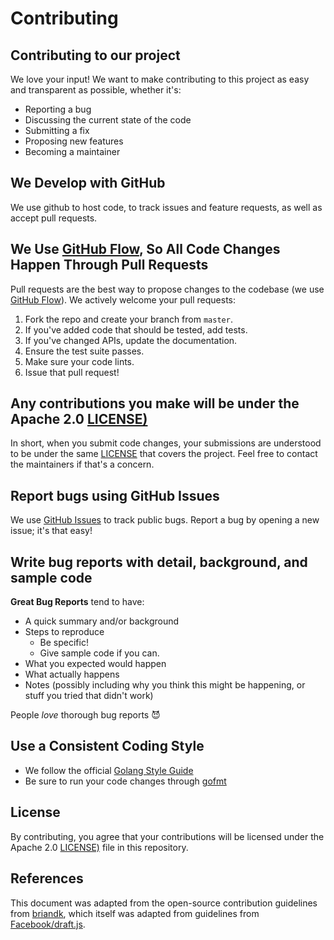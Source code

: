 Contributing
====

## Contributing to our project

We love your input! We want to make contributing to this project as easy and transparent as possible, whether it's:

- Reporting a bug
- Discussing the current state of the code
- Submitting a fix
- Proposing new features
- Becoming a maintainer

## We Develop with GitHub

We use github to host code, to track issues and feature requests, as well as accept pull requests.

## We Use [GitHub Flow](https://guides.github.com/introduction/flow/index.html), So All Code Changes Happen Through Pull Requests

Pull requests are the best way to propose changes to the codebase (we use [GitHub Flow](https://guides.github.com/introduction/flow/index.html)). We actively welcome your pull requests:

1. Fork the repo and create your branch from `master`.
2. If you've added code that should be tested, add tests.
3. If you've changed APIs, update the documentation.
4. Ensure the test suite passes.
5. Make sure your code lints.
6. Issue that pull request!

## Any contributions you make will be under the Apache 2.0 [LICENSE)](https://github.com/cisco-sso/drone-fabric8-docker-plugin/blob/master/LICENSE)

In short, when you submit code changes, your submissions are understood to be under the same [LICENSE](https://choosealicense.com/licenses/apache-2.0/) that covers the project. Feel free to contact the maintainers if that's a concern.

## Report bugs using GitHub Issues

We use [GitHub Issues](https://github.com/cisco-sso/drone-fabric8-docker-plugin/issues) to track public bugs. Report a bug by opening a new issue; it's that easy!

## Write bug reports with detail, background, and sample code

**Great Bug Reports** tend to have:

- A quick summary and/or background
- Steps to reproduce
  - Be specific!
  - Give sample code if you can.
- What you expected would happen
- What actually happens
- Notes (possibly including why you think this might be happening, or stuff you tried that didn't work)

People *love* thorough bug reports :smiling_imp:

## Use a Consistent Coding Style

* We follow the official [Golang Style Guide](https://github.com/golang/go/wiki/Style)
* Be sure to run your code changes through [gofmt](https://golang.org/cmd/gofmt/)

## License

By contributing, you agree that your contributions will be licensed under the Apache 2.0 [LICENSE)](https://github.com/cisco-sso/drone-fabric8-docker-plugin/blob/master/LICENSE) file in this repository.

## References

This document was adapted from the open-source contribution guidelines from [briandk](https://gist.github.com/briandk/3d2e8b3ec8daf5a27a62), which itself was adapted from guidelines from [Facebook/draft.js](https://github.com/facebook/draft-js/blob/a9316a723f9e918afde44dea68b5f9f39b7d9b00/CONTRIBUTING.md).
